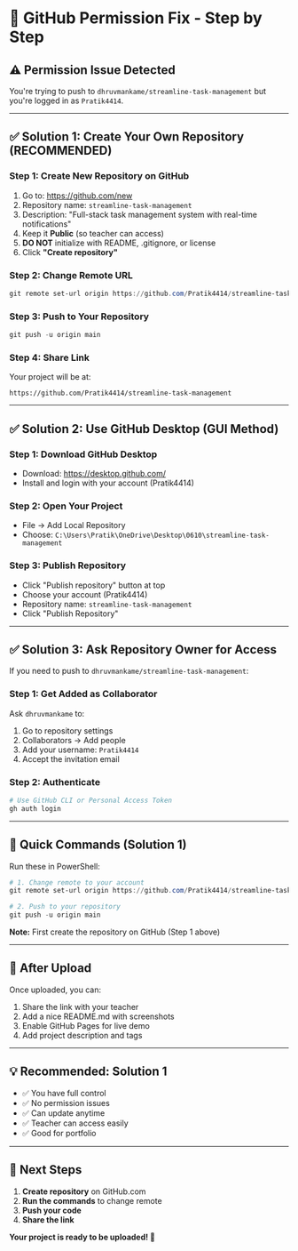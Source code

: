 # 🔐 GitHub Permission Fix - Step by Step

## ⚠️ Permission Issue Detected
You're trying to push to `dhruvmankame/streamline-task-management` but you're logged in as `Pratik4414`.

---

## ✅ Solution 1: Create Your Own Repository (RECOMMENDED)

### Step 1: Create New Repository on GitHub
1. Go to: https://github.com/new
2. Repository name: `streamline-task-management`
3. Description: "Full-stack task management system with real-time notifications"
4. Keep it **Public** (so teacher can access)
5. **DO NOT** initialize with README, .gitignore, or license
6. Click **"Create repository"**

### Step 2: Change Remote URL
```powershell
git remote set-url origin https://github.com/Pratik4414/streamline-task-management.git
```

### Step 3: Push to Your Repository
```powershell
git push -u origin main
```

### Step 4: Share Link
Your project will be at:
```
https://github.com/Pratik4414/streamline-task-management
```

---

## ✅ Solution 2: Use GitHub Desktop (GUI Method)

### Step 1: Download GitHub Desktop
- Download: https://desktop.github.com/
- Install and login with your account (Pratik4414)

### Step 2: Open Your Project
- File → Add Local Repository
- Choose: `C:\Users\Pratik\OneDrive\Desktop\0610\streamline-task-management`

### Step 3: Publish Repository
- Click "Publish repository" button at top
- Choose your account (Pratik4414)
- Repository name: `streamline-task-management`
- Click "Publish Repository"

---

## ✅ Solution 3: Ask Repository Owner for Access

If you need to push to `dhruvmankame/streamline-task-management`:

### Step 1: Get Added as Collaborator
Ask `dhruvmankame` to:
1. Go to repository settings
2. Collaborators → Add people
3. Add your username: `Pratik4414`
4. Accept the invitation email

### Step 2: Authenticate
```powershell
# Use GitHub CLI or Personal Access Token
gh auth login
```

---

## 🚀 Quick Commands (Solution 1)

Run these in PowerShell:

```powershell
# 1. Change remote to your account
git remote set-url origin https://github.com/Pratik4414/streamline-task-management.git

# 2. Push to your repository
git push -u origin main
```

**Note:** First create the repository on GitHub (Step 1 above)

---

## 📝 After Upload

Once uploaded, you can:
1. Share the link with your teacher
2. Add a nice README.md with screenshots
3. Enable GitHub Pages for live demo
4. Add project description and tags

---

## 💡 Recommended: Solution 1
- ✅ You have full control
- ✅ No permission issues
- ✅ Can update anytime
- ✅ Teacher can access easily
- ✅ Good for portfolio

---

## 🎯 Next Steps

1. **Create repository** on GitHub.com
2. **Run the commands** to change remote
3. **Push your code**
4. **Share the link**

**Your project is ready to be uploaded! 🚀**
